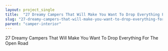```yaml
---
layout: project_single
title:  "27 Dreamy Campers That Will Make You Want To Drop Everything For The Open Road"
slug: "27-dreamy-campers-that-will-make-you-want-to-drop-everything-for-the-open-road"
parent: "camper-interior"
---
```

27 Dreamy Campers That Will Make You Want To Drop Everything For The Open Road